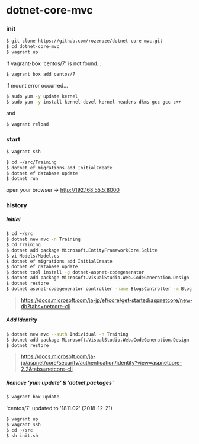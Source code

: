 # dotnet-core-mvc

### init

```sh
$ git clone https://github.com/rozeroze/dotnet-core-mvc.git
$ cd dotnet-core-mvc
$ vagrant up
```

if vagrant-box 'centos/7' is not found...

```sh
$ vagrant box add centos/7
```

if mount error occurred...

```sh
$ sudo yum -y update kernel
$ sudo yum -y install kernel-devel kernel-headers dkms gcc gcc-c++
```

and

```sh
$ vagrant reload
```

### start

```sh
$ vagrant ssh
```

```sh
$ cd ~/src/Training
$ dotnet ef migrations add InitialCreate
$ dotnet ef database update
$ dotnet run
```

open your browser -> http://192.168.55.5:8000


### history

##### Initial

```sh
$ cd ~/src
$ dotnet new mvc -n Training
$ cd Training
$ dotnet add package Microsoft.EntityFrameworkCore.Sqlite
$ vi Models/Model.cs
$ dotnet ef migrations add InitialCreate
$ dotnet ef database update
$ dotnet tool install -g dotnet-aspnet-codegenerator
$ dotnet add package Microsoft.VisualStudio.Web.CodeGeneration.Design
$ dotnet restore
$ dotnet aspnet-codegenerator controller -name BlogsController -m Blog -dc BloggingContext --relativeFolderPath Controllers --useDefaultLayout --referenceScriptLibraries
```

> https://docs.microsoft.com/ja-jp/ef/core/get-started/aspnetcore/new-db?tabs=netcore-cli

##### Add Identity

```sh
$ dotnet new mvc --auth Individual -n Training
$ dotnet add package Microsoft.VisualStudio.Web.CodeGeneration.Design --version 2.1.6
$ dotnet restore
```

> https://docs.microsoft.com/ja-jp/aspnet/core/security/authentication/identity?view=aspnetcore-2.2&tabs=netcore-cli

##### Remove 'yum update' & 'dotnet packages'

```sh
$ vagrant box update
```

'centos/7' updated to '1811.02' (2018-12-21)

```sh
$ vagrant up
$ vagrant ssh
$ cd ~/src
$ sh init.sh
```
